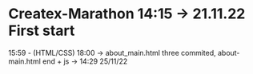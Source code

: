 # Createx-Marathon 14:15 -> 21.11.22 First start
15:59 - (HTML/CSS)
18:00 -> about_main.html
three commited, about-main.html end + js -> 14:29 25/11/22
